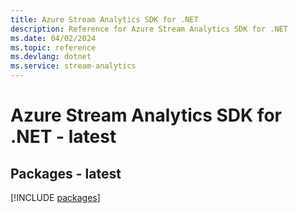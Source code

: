 ```yaml
---
title: Azure Stream Analytics SDK for .NET
description: Reference for Azure Stream Analytics SDK for .NET
ms.date: 04/02/2024
ms.topic: reference
ms.devlang: dotnet
ms.service: stream-analytics
---
```

# Azure Stream Analytics SDK for .NET - latest
## Packages - latest
[!INCLUDE [packages](stream-analytics-index.md)]